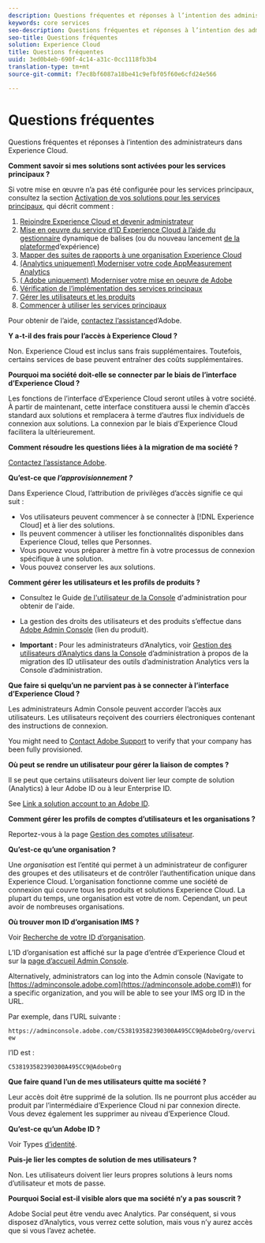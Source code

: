 ```yaml
---
description: Questions fréquentes et réponses à l’intention des administrateurs dans Experience Cloud.
keywords: core services
seo-description: Questions fréquentes et réponses à l’intention des administrateurs dans Experience Cloud.
seo-title: Questions fréquentes
solution: Experience Cloud
title: Questions fréquentes
uuid: 3ed0b4eb-690f-4c14-a31c-0cc1118fb3b4
translation-type: tm+mt
source-git-commit: f7ec8bf6087a18be41c9efbf05f60e6cfd24e566

---
```



# Questions fréquentes

Questions fréquentes et réponses à l’intention des administrateurs dans Experience Cloud.

**Comment savoir si mes solutions sont activées pour les services principaux ?**

Si votre mise en œuvre n’a pas été configurée pour les services principaux, consultez la section [Activation de vos solutions pour les services principaux](../core-services/core-services.md#concept_07ED1D5C64234E77976E6D572E78FB9C), qui décrit comment :

1. [Rejoindre Experience Cloud et devenir administrateur](../core-services/core-services.md#section_2423F0BD3DF642658103310EE5EA6154)
1. [Mise en oeuvre du service d’ID Experience Cloud à l’aide du gestionnaire](../core-services/core-services.md#section_3C9F6DF37C654D939625BB4D485E4354) dynamique de balises (ou du nouveau lancement [de la plateforme](https://docs.adobe.com/content/help/en/launch/using/intro/get-started/quick-start.html)d’expérience)
1. [Mapper des suites de rapports à une organisation Experience Cloud](../core-services/core-services.md#concept_apg_zq2_rw)
1. [(Analytics uniquement) Moderniser votre code AppMeasurement Analytics](../core-services/core-services.md#section_1798D9D0F05C47E29816AC4EEB9A0913)
1. [( Adobe uniquement) Moderniser votre mise en oeuvre de Adobe](../core-services/core-services.md#section_C2F4493C7A36406DAE2266B429A4BD24)
1. [Vérification de l’implémentation des services principaux](../core-services/core-services.md#section_E641782A0F4F44AF8C9C91216BE330D5)
1. [Gérer les utilisateurs et les produits](../core-services/core-services.md#section_B6E95F4E0E12483CB9DA99CBC0C5A4AF)
1. [Commencer à utiliser les services principaux](../core-services/core-services.md#section_960C06093623462E8EA247B3E97274A1)

Pour obtenir de l’aide, [contactez l’assistance](https://helpx.adobe.com/marketing-cloud/contact-support.html)d’Adobe.

**Y a-t-il des frais pour l’accès à Experience Cloud ?**

Non. Experience Cloud est inclus sans frais supplémentaires. Toutefois, certains services de base peuvent entraîner des coûts supplémentaires.

**Pourquoi ma société doit-elle se connecter par le biais de l’interface d’Experience Cloud ?**

Les fonctions de l’interface d’Experience Cloud seront utiles à votre société. À partir de maintenant, cette interface constituera aussi le chemin d’accès standard aux solutions et remplacera à terme d’autres flux individuels de connexion aux solutions. La connexion par le biais d’Experience Cloud facilitera la  ultérieurement.

**Comment résoudre les questions liées à la migration de ma société ?**

[Contactez l’assistance Adobe](https://helpx.adobe.com/marketing-cloud/contact-support.html).

**Qu’est-ce que _l’approvisionnement ?_**

Dans Experience Cloud, l’attribution de privilèges d’accès signifie ce qui suit :

* Vos utilisateurs peuvent commencer à se connecter à [!DNL Experience Cloud] et à lier des solutions.
* Ils peuvent commencer à utiliser les fonctionnalités disponibles dans Experience Cloud, telles que Personnes.
* Vous pouvez vous préparer à mettre fin à votre processus de connexion spécifique à une solution.
* Vous pouvez conserver les  aux solutions.

**Comment gérer les utilisateurs et les profils de produits ?**

* Consultez le Guide [de l&#39;utilisateur de la Console](https://helpx.adobe.com/enterprise/administering/user-guide.html) d&#39;administration pour obtenir de l&#39;aide.

* La gestion des droits des utilisateurs et des produits s’effectue dans [Adobe Admin Console](https://adminconsole.adobe.com/enterprise) (lien du produit).

* **Important :** Pour les administrateurs d’Analytics, voir [Gestion des utilisateurs d’Analytics dans la Console](https://docs.adobe.com/content/help/en/analytics/admin/user-product-management/user-management/migrate-users/c-migration-tool.html) d’administration à propos de la migration des ID utilisateur des outils d’administration Analytics vers la Console d’administration.

**Que faire si quelqu’un ne parvient pas à se connecter à l’interface d’Experience Cloud ?**

Les administrateurs Admin Console peuvent accorder l’accès aux utilisateurs. Les utilisateurs reçoivent des courriers électroniques contenant des instructions de connexion.

You might need to [Contact Adobe Support](https://helpx.adobe.com/marketing-cloud/contact-support.html) to verify that your company has been fully provisioned.

**Où peut se rendre un utilisateur pour gérer la liaison de comptes ?**

Il se peut que certains utilisateurs doivent lier leur compte de solution (Analytics) à leur Adobe ID ou à leur Enterprise ID.

See [Link a solution account to an Adobe ID](../admin-getting-started/organizations.md#task_FD389E78640848919E247AC5E95B8369).

**Comment gérer les profils de comptes d’utilisateurs et les organisations ?**

Reportez-vous à la page [Gestion des comptes utilisateur](../admin-getting-started/organizations.md#topic_C31CB834F109465A82ED57FF0563B3F1).

**Qu’est-ce qu’une organisation ?**

Une *organisation* est l’entité qui permet à un administrateur de configurer des groupes et des utilisateurs et de contrôler l’authentification unique dans Experience Cloud. L’organisation fonctionne comme une société de connexion qui couvre tous les produits et solutions Experience Cloud. La plupart du temps, une organisation est votre  de nom. Cependant, un peut avoir de nombreuses organisations.

**Où trouver mon ID d’organisation IMS ?**

Voir [Recherche de votre ID d’organisation](organizations.md).

L’ID d’organisation est affiché sur la page d’entrée d’Experience Cloud et sur la [page d’accueil Admin Console](https://adminconsole.adobe.com).

Alternatively, administrators can log into the Admin console (Navigate to [https://adminconsole.adobe.com](https://adminconsole.adobe.com#)) for a specific organization, and you will be able to see your IMS org ID in the URL.

Par exemple, dans l’URL suivante :

`https://adminconsole.adobe.com/C538193582390300A495CC9@AdobeOrg/overview`

l’ID est :

`C538193582390300A495CC9@AdobeOrg`

**Que faire quand l’un de mes utilisateurs quitte ma société ?**

Leur accès doit être supprimé de la solution. Ils ne pourront plus accéder au produit par l’intermédiaire d’Experience Cloud ni par connexion directe. Vous devez également les supprimer au niveau d’Experience Cloud.

**Qu’est-ce qu’un Adobe ID ?**

Voir Types [d’identité](https://helpx.adobe.com/enterprise/help/identity.html).

**Puis-je lier les comptes de solution de mes utilisateurs ?**

Non. Les utilisateurs doivent lier leurs propres solutions à leurs noms d’utilisateur et mots de passe.

**Pourquoi Social est-il visible alors que ma société n’y a pas souscrit ?**

Adobe Social peut être vendu avec Analytics. Par conséquent, si vous disposez d’Analytics, vous verrez cette solution, mais vous n’y aurez accès que si vous l’avez achetée.
